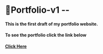 # 💙Portfolio-v1 -- 

#### This is the first draft of my portfolio website.<br>
#### To see the portfolio click the link below<br>
#### <a href = https://stuti24m.github.io/portfolio-v1> Click Here </a>


